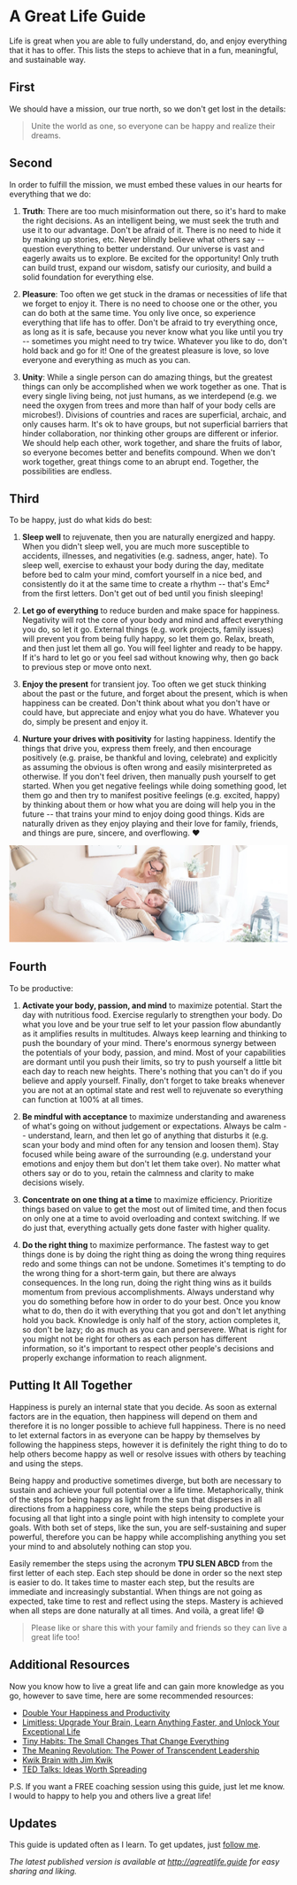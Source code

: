 A Great Life Guide
==================

Life is great when you are able to fully understand, do, and enjoy everything that it has to offer. This lists
the steps to achieve that in a fun, meaningful, and sustainable way.

First
-----

We should have a mission, our true north, so we don't get lost in the details:

> Unite the world as one, so everyone can be happy and realize their dreams.

Second
------

In order to fulfill the mission, we must embed these values in our hearts for everything that we do:

1. **Truth**: There are too much misinformation out there, so it's hard to make the right decisions. As an intelligent
   being, we must seek the truth and use it to our advantage. Don't be afraid of it. There is no need to hide it by
   making up stories, etc. Never blindly believe what others say -- question everything to better understand. Our
   universe is vast and eagerly awaits us to explore. Be excited for the opportunity! Only truth can build trust,
   expand our wisdom, satisfy our curiosity, and build a solid foundation for everything else.

2. **Pleasure**: Too often we get stuck in the dramas or necessities of life that we forget to enjoy it.
   There is no need to choose one or the other, you can do both at the same time. You only live once, so experience
   everything that life has to offer. Don't be afraid to try everything once, as long as it is safe, because you never
   know what you like until you try -- sometimes you might need to try twice. Whatever you like to do, don't hold back
   and go for it! One of the greatest pleasure is love, so love everyone and everything as much as you can.

3. **Unity**: While a single person can do amazing things, but the greatest things can only be accomplished when we work
   together as one. That is every single living being, not just humans, as we interdepend (e.g. we need the oxygen from
   trees and more than half of your body cells are microbes!). Divisions of countries and races are superficial, archaic,
   and only causes harm. It's ok to have groups, but not superficial barriers that
   hinder collaboration, nor thinking other groups are different or inferior. We should help each other, work together,
   and share the fruits of labor, so everyone becomes better and benefits compound. When we don't work together, great
   things come to an abrupt end. Together, the possibilities are endless.

Third
-----

To be happy, just do what kids do best:

1. **Sleep well** to rejuvenate, then you are naturally energized and happy. When you didn't sleep well, you are much
   more susceptible to accidents, illnesses, and negativities (e.g. sadness, anger, hate). To sleep well, exercise to
   exhaust your body during the day, meditate before bed to calm your mind, comfort yourself in a nice bed, and
   consistently do it at the same time to create a rhythm -- that's Emc² from the first letters. Don't get out of bed
   until you finish sleeping!

2. **Let go of everything** to reduce burden and make space for happiness. Negativity will rot the core of your body and
   mind and affect everything you do, so let it go. External things (e.g. work projects, family issues) will prevent you
   from being fully happy, so let them go. Relax, breath, and then just let them all go. You will feel lighter and ready
   to be happy. If it's hard to let go or you feel sad without knowing why, then go back to previous step or move onto
   next.

3. **Enjoy the present** for transient joy. Too often we get stuck thinking about the past or the future, and forget
   about the present, which is when happiness can be created. Don't think about what you don't have or could have, but
   appreciate and enjoy what you do have. Whatever you do, simply be present and enjoy it.

4. **Nurture your drives with positivity** for lasting happiness. Identify the things that drive you, express them
   freely, and then encourage positively (e.g. praise, be thankful and loving, celebrate) and explicitly as
   assuming the obvious is often wrong and easily misinterpreted as otherwise. If you don't feel driven, then manually
   push yourself to get started. When you get negative feelings while doing something good, let them go and then try to
   manifest positive feelings (e.g. excited, happy) by thinking about them or how what you are doing will help you in
   the future -- that trains your mind to enjoy doing good things. Kids are naturally driven as they enjoy playing and
   their love for family, friends, and things are pure, sincere, and overflowing. :heart:

<img src="images/great-life-by-paige-cody.jpg">

Fourth
------

To be productive:

1. **Activate your body, passion, and mind** to maximize potential. Start the day with nutritious food. Exercise
   regularly to strengthen your body. Do what you love and be your true self to let your passion flow abundantly as it
   amplifies results in multitudes. Always keep learning and thinking to push the boundary of your mind. There's
   enormous synergy between the potentials of your body, passion, and mind. Most of your capabilities are dormant until
   you push their limits, so try to push yourself a little bit each day to reach new heights. There's nothing that you
   can't do if you believe and apply yourself. Finally, don't forget to take breaks whenever you are not at an optimal
   state and rest well to rejuvenate so everything can function at 100% at all times.

2. **Be mindful with acceptance** to maximize understanding and awareness of what's going on without judgement or
   expectations. Always be calm -- understand, learn, and then let go of anything that disturbs it (e.g. scan your body
   and mind often for any tension and loosen them). Stay focused while being aware of the surrounding (e.g. understand
   your emotions and enjoy them but don't let them take over). No matter what others say or do to you, retain the
   calmness and clarity to make decisions wisely.

3. **Concentrate on one thing at a time** to maximize efficiency. Prioritize things based on value to get the most out
   of limited time, and then focus on only one at a time to avoid overloading and context switching. If we do just that,
   everything actually gets done faster with higher quality.

4. **Do the right thing** to maximize performance. The fastest way to get things done is by doing the right thing as
   doing the wrong thing requires redo and some things can not be undone. Sometimes it's tempting to do the wrong thing
   for a short-term gain, but there are always consequences. In the long run, doing the right thing wins as it builds
   momentum from previous accomplishments. Always understand why you do something before how in order to do your best.
   Once you know what to do, then do it with everything that you got and don't let anything hold you back.
   Knowledge is only half of the story, action completes it, so don't be lazy; do as much as you can and persevere.
   What is right for you might not be right for others as each person has different information, so it's important to
   respect other people's decisions and properly exchange information to reach alignment.

Putting It All Together
-----------------------

Happiness is purely an internal state that you decide. As soon as external factors are in the equation, then
happiness will depend on them and therefore it is no longer possible to achieve full happiness. There is no need to let
external factors in as everyone can be happy by themselves by following the happiness steps, however it is definitely
the right thing to do to help others become happy as well or resolve issues with others by teaching and using the steps.

Being happy and productive sometimes diverge, but both are necessary to sustain and achieve your full potential
over a life time. Metaphorically, think of the steps for being happy as light from the sun that disperses in all
directions from a happiness core, while the steps being productive is focusing all that light into a single point
with high intensity to complete your goals. With both set of steps, like the sun, you are self-sustaining and super
powerful, therefore you can be happy while accomplishing anything you set your mind to and absolutely nothing can stop you.

Easily remember the steps using the acronym **TPU SLEN ABCD** from the first letter of each step.
Each step should be done in order so the next step is easier to do. It takes time to master each step, but the results
are immediate and increasingly substantial. When things are not going as expected, take time to rest and reflect using
the steps. Mastery is achieved when all steps are done naturally at all times. And voilà, a great life! :smile:

> Please like or share this with your family and friends so they can live a great life too!

Additional Resources
--------------------

Now you know how to live a great life and can gain more knowledge as you go, however to save time, here are
some recommended resources:

* [Double Your Happiness and Productivity](techniques-and-tips.md)
* [Limitless: Upgrade Your Brain, Learn Anything Faster, and Unlock Your Exceptional Life](https://amzn.to/37NVptj)
* [Tiny Habits: The Small Changes That Change Everything](https://amzn.to/37YyHyK)
* [The Meaning Revolution: The Power of Transcendent Leadership](https://amzn.to/3fWHQL9)
* [Kwik Brain with Jim Kwik](https://podcasts.apple.com/us/podcast/kwik-brain-with-jim-kwik/id1208024744)
* [TED Talks: Ideas Worth Spreading](https://www.youtube.com/user/TEDtalksDirector)

P.S. If you want a FREE coaching session using this guide, just let me know. I would to happy to help you and others
live a great life!

Updates
-------

This guide is updated often as I learn. To get updates, just [follow me](https://www.linkedin.com/in/maxzheng/).

*The latest published version is available at http://agreatlife.guide for easy sharing and liking.*

